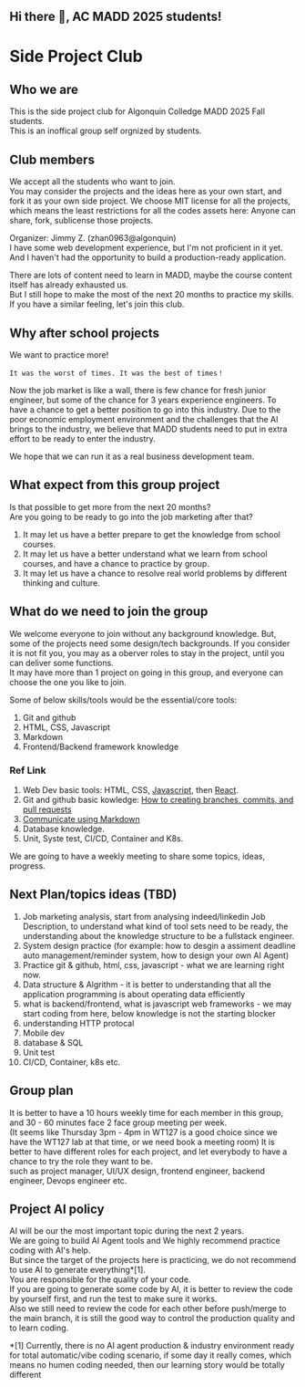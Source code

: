 ## Hi there 👋, AC MADD 2025 students!

# Side Project Club

## Who we are
This is the side project club for Algonquin Colledge MADD 2025 Fall students.   
This is an inoffical group self orgnized by students.  

## Club members
We accept all the students who want to join.  
You may consider the projects and the ideas here as your own start, and fork it as your own side project.
We choose MIT license for all the projects, which means the least restrictions for all the codes assets here: Anyone can share, fork, sublicense those projects.  

Organizer: Jimmy Z. (zhan0963@algonquin)  
I have some web development experience, but I'm not proficient in it yet.   
And I haven't had the opportunity to build a production-ready application.  
  
There are lots of content need to learn in MADD, maybe the course content itself has already exhausted us.  
But I still hope to make the most of the next 20 months to practice my skills.  
If you have a similar feeling, let's join this club.

## Why after school projects
We want to practice more!
```
It was the worst of times. It was the best of times！  
```
Now the job market is like a wall, there is few chance for fresh junior engineer, but some of the chance for 3 years experience engineers. To have a chance to get a better position to go into this industry.
Due to the poor economic employment environment and the challenges that the AI brings to the industry, we believe that MADD students need to put in extra effort to be ready to enter the industry.    
  
We hope that we can run it as a real business development team.

## What expect from this group project
Is that possible to get more from the next 20 months?  
Are you going to be ready to go into the job marketing after that?    
  
1. It may let us have a better prepare to get the knowledge from school courses.
2. It may let us have a better understand what we learn from school courses, and have a chance to practice by group.
3. It may let us have a chance to resolve real world problems by different thinking and culture.

## What do we need to join the group
We welcome everyone to join without any background knowledge. But, some of the projects need some design/tech backgrounds.
If you consider it is not fit you, you may as a oberver roles to stay in the project, until you can deliver some functions.  
It may have more than 1 project on going in this group, and everyone can choose the one you like to join.

Some of below skills/tools would be the essential/core tools:
1. Git and github
2. HTML, CSS, Javascript
3. Markdown
4. Frontend/Backend framework knowledge

### Ref Link
1. Web Dev basic tools: HTML, CSS, [Javascript](https://javascript.info/js), then [React](https://react.dev/learn).
2. Git and github basic kowledge: [How to creating branches, commits, and pull requests](https://github.com/skills/introduction-to-github)
3. [Communicate using Markdown](https://github.com/skills/communicate-using-markdown)
4. Database knowledge.
5. Unit, Syste test, CI/CD, Container and K8s.

We are going to have a weekly meeting to share some topics, ideas, progress.

## Next Plan/topics ideas (TBD)
1. Job marketing analysis, start from analysing indeed/linkedin Job Description, to understand what kind of tool sets need to be ready, the understanding about the knowledge structure to be a fullstack engineer.
2. System design practice (for example: how to desgin a assiment deadline auto management/reminder system, how to design your own AI Agent)
3. Practice git & github, html, css, javascript - what we are learning right now.
4. Data structure & Algrithm - it is better to understanding that all the application programming is about operating data efficiently
5. what is backend/frontend, what is javascript web frameworks - we may start coding from here, below knowledge is not the starting blocker
6. understanding HTTP protocal
7. Mobile dev
8. database & SQL
9. Unit test
10. CI/CD, Container, k8s etc.

## Group plan
It is better to have a 10 hours weekly time for each member in this group, and 30 - 60 minutes face 2 face group meeting per week.  
(It seems like Thursday 3pm - 4pm in WT127 is a good choice since we have the WT127 lab at that time, or we need book a meeting room)
It is better to have different roles for each project, and let everybody to have a chance to try the role they want to be.   
such as project manager, UI/UX design, frontend engineer, backend engineer, Devops engineer etc.

## Project AI policy
AI will be our the most important topic during the next 2 years.  
We are going to build AI Agent tools and We highly recommend practice coding with AI's help.   
But since the target of the projects here is practicing, we do not recommend to use AI to generate everything*[1].  
You are responsible for the quality of your code.  
If you are going to generate some code by AI, it is better to review the code by yourself first, and run the test to make sure it works.  
Also we still need to review the code for each other before push/merge to the main branch, it is still the good way to control the production quality and to learn coding.  
  
*[1] Currently, there is no AI agent production & industry environment ready for total automatic/vibe coding scenario, if some day it really comes, which means no humen coding needed, then our learning story would be totally different

<!--

**Here are some ideas to get you started:**

🙋‍♀️ A short introduction - what is your organization all about?
🌈 Contribution guidelines - how can the community get involved?
👩‍💻 Useful resources - where can the community find your docs? Is there anything else the community should know?
🍿 Fun facts - what does your team eat for breakfast?
🧙 Remember, you can do mighty things with the power of [Markdown](https://docs.github.com/github/writing-on-github/getting-started-with-writing-and-formatting-on-github/basic-writing-and-formatting-syntax)
-->

